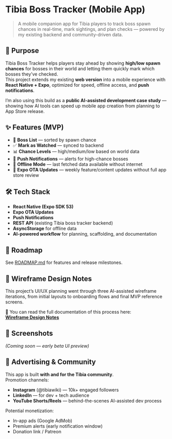 # Tibia Boss Tracker (Mobile App)

> A mobile companion app for Tibia players to track boss spawn chances in real-time, mark sightings, and plan checks — powered by my existing backend and community-driven data.

## 🎯 Purpose

Tibia Boss Tracker helps players stay ahead by showing **high/low spawn chances** for bosses in their world and letting them quickly mark which bosses they’ve checked.  
This project extends my existing **web version** into a mobile experience with **React Native + Expo**, optimized for speed, offline access, and **push notifications**.

I’m also using this build as a **public AI-assisted development case study** — showing how AI tools can speed up mobile app creation from planning to App Store release.

## ✨ Features (MVP)

- 📜 **Boss List** — sorted by spawn chance  
- ✅ **Mark as Watched** — synced to backend  
- 📊 **Chance Levels** — high/medium/low based on world data  
- 🔔 **Push Notifications** — alerts for high-chance bosses  
- 📶 **Offline Mode** — last fetched data available without internet  
- 🚀 **Expo OTA Updates** — weekly feature/content updates without full app store review

## 🛠 Tech Stack

- **React Native (Expo SDK 53)**  
- **Expo OTA Updates**  
- **Push Notifications**  
- **REST API** (existing Tibia boss tracker backend)  
- **AsyncStorage** for offline data  
- **AI-powered workflow** for planning, scaffolding, and documentation

## 🧩 Roadmap

See [ROADMAP.md](./docs/planning/ROADMAP.md) for features and release milestones.

## 🎨 Wireframe Design Notes

This project’s UI/UX planning went through three AI-assisted wireframe iterations, from initial layouts to onboarding flows and final MVP reference screens.

📄 You can read the full documentation of this process here:  
[**Wireframe Design Notes**](./docs/design/WIREFRAME-DESIGN-NOTES.md)

## 📸 Screenshots

*(Coming soon — early beta UI preview)*

## 📢 Advertising & Community

This app is built **with and for the Tibia community**.  
Promotion channels:
- **Instagram** (@tibiawiki) — 10k+ engaged followers
- **LinkedIn** — for dev + tech audience
- **YouTube Shorts/Reels** — behind-the-scenes AI-assisted dev process

Potential monetization:
- In-app ads (Google AdMob)  
- Premium alerts (early notification window)  
- Donation link / Patreon